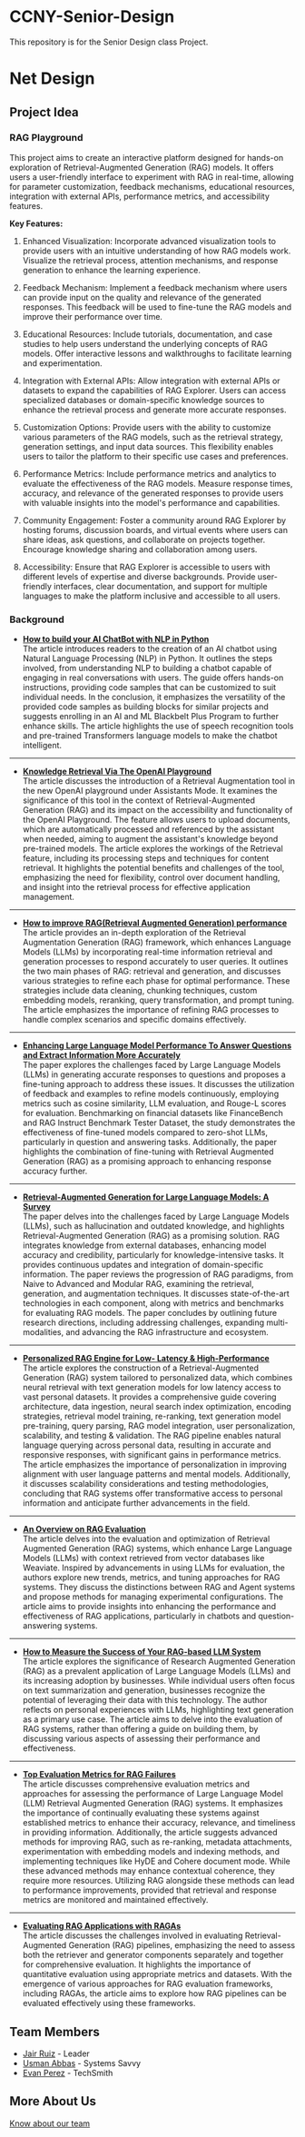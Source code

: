# CCNY-Senior-Design
This repository is for the Senior Design class Project. 

# Net Design 

## Project Idea
### RAG Playground
This project aims to create an interactive platform designed for hands-on exploration of Retrieval-Augmented Generation (RAG) models. It offers users a user-friendly interface to experiment with RAG in real-time, allowing for parameter customization, feedback mechanisms, educational resources, integration with external APIs, performance metrics, and accessibility features.  

**Key Features:**
1. Enhanced Visualization: Incorporate advanced visualization tools to provide users with an intuitive understanding of how RAG models work. Visualize the retrieval process, attention mechanisms, and response generation to enhance the learning experience.

2. Feedback Mechanism: Implement a feedback mechanism where users can provide input on the quality and relevance of the generated responses. This feedback will be used to fine-tune the RAG models and improve their performance over time.

3. Educational Resources: Include tutorials, documentation, and case studies to help users understand the underlying concepts of RAG models. Offer interactive lessons and walkthroughs to facilitate learning and experimentation.

4. Integration with External APIs: Allow integration with external APIs or datasets to expand the capabilities of RAG Explorer. Users can access specialized databases or domain-specific knowledge sources to enhance the retrieval process and generate more accurate responses.

5. Customization Options: Provide users with the ability to customize various parameters of the RAG models, such as the retrieval strategy, generation settings, and input data sources. This flexibility enables users to tailor the platform to their specific use cases and preferences.

6. Performance Metrics: Include performance metrics and analytics to evaluate the effectiveness of the RAG models. Measure response times, accuracy, and relevance of the generated responses to provide users with valuable insights into the model's performance and capabilities.

7. Community Engagement: Foster a community around RAG Explorer by hosting forums, discussion boards, and virtual events where users can share ideas, ask questions, and collaborate on projects together. Encourage knowledge sharing and collaboration among users.

8. Accessibility: Ensure that RAG Explorer is accessible to users with different levels of expertise and diverse backgrounds. Provide user-friendly interfaces, clear documentation, and support for multiple languages to make the platform inclusive and accessible to all users.

### Background
- [**How to build your AI ChatBot with NLP in Python**](https://www.analyticsvidhya.com/blog/2021/10/complete-guide-to-build-your-ai-chatbot-with-nlp-in-python/)  
The article introduces readers to the creation of an AI chatbot using Natural Language Processing (NLP) in Python. It outlines the steps involved, from understanding NLP to building a chatbot capable of engaging in real conversations with users. The guide offers hands-on instructions, providing code samples that can be customized to suit individual needs. In the conclusion, it emphasizes the versatility of the provided code samples as building blocks for similar projects and suggests enrolling in an AI and ML Blackbelt Plus Program to further enhance skills. The article highlights the use of speech recognition tools and pre-trained Transformers language models to make the chatbot intelligent.

---

- [**Knowledge Retrieval Via The OpenAI Playground**](https://cobusgreyling.medium.com/knowledge-retrieval-via-the-openai-playground-8b04682ebe37)  
The article discusses the introduction of a Retrieval Augmentation tool in the new OpenAI playground under Assistants Mode. It examines the significance of this tool in the context of Retrieval-Augmented Generation (RAG) and its impact on the accessibility and functionality of the OpenAI Playground. The feature allows users to upload documents, which are automatically processed and referenced by the assistant when needed, aiming to augment the assistant's knowledge beyond pre-trained models. The article explores the workings of the Retrieval feature, including its processing steps and techniques for content retrieval. It highlights the potential benefits and challenges of the tool, emphasizing the need for flexibility, control over document handling, and insight into the retrieval process for effective application management. 

---

- [**How to improve RAG(Retrieval Augmented Generation) performance**](https://medium.com/@sthanikamsanthosh1994/how-to-improve-rag-retrieval-augmented-generation-performance-2a42303117f8#:~:text=Clean%20the%20Data%3A&text=The%20success%20of%20your%20RAG,interventions%20to%20more%20advanced%20techniques.)  
The article provides an in-depth exploration of the Retrieval Augmentation Generation (RAG) framework, which enhances Language Models (LLMs) by incorporating real-time information retrieval and generation processes to respond accurately to user queries. It outlines the two main phases of RAG: retrieval and generation, and discusses various strategies to refine each phase for optimal performance. These strategies include data cleaning, chunking techniques, custom embedding models, reranking, query transformation, and prompt tuning. The article emphasizes the importance of refining RAG processes to handle complex scenarios and specific domains effectively.

---

- [**Enhancing Large Language Model Performance To Answer Questions and Extract Information More Accurately**](https://arxiv.org/pdf/2402.01722.pdf)  
The paper explores the challenges faced by Large Language Models (LLMs) in generating accurate responses to questions and proposes a fine-tuning approach to address these issues. It discusses the utilization of feedback and examples to refine models continuously, employing metrics such as cosine similarity, LLM evaluation, and Rouge-L scores for evaluation. Benchmarking on financial datasets like FinanceBench and RAG Instruct Benchmark Tester Dataset, the study demonstrates the effectiveness of fine-tuned models compared to zero-shot LLMs, particularly in question and answering tasks. Additionally, the paper highlights the combination of fine-tuning with Retrieval Augmented Generation (RAG) as a promising approach to enhancing response accuracy further.

---

- [**Retrieval-Augmented Generation for Large Language Models: A Survey**](https://arxiv.org/pdf/2312.10997.pdf)  
The paper delves into the challenges faced by Large Language Models (LLMs), such as hallucination and outdated knowledge, and highlights Retrieval-Augmented Generation (RAG) as a promising solution. RAG integrates knowledge from external databases, enhancing model accuracy and credibility, particularly for knowledge-intensive tasks. It provides continuous updates and integration of domain-specific information. The paper reviews the progression of RAG paradigms, from Naive to Advanced and Modular RAG, examining the retrieval, generation, and augmentation techniques. It discusses state-of-the-art technologies in each component, along with metrics and benchmarks for evaluating RAG models. The paper concludes by outlining future research directions, including addressing challenges, expanding multi-modalities, and advancing the RAG infrastructure and ecosystem.

---

- [**Personalized RAG Engine for Low- Latency & High-Performance**](https://medium.com/@bijit211987/personalized-rag-engine-for-low-latency-high-performance-bb07b827a5f7)  
The article explores the construction of a Retrieval-Augmented Generation (RAG) system tailored to personalized data, which combines neural retrieval with text generation models for low latency access to vast personal datasets. It provides a comprehensive guide covering architecture, data ingestion, neural search index optimization, encoding strategies, retrieval model training, re-ranking, text generation model pre-training, query parsing, RAG model integration, user personalization, scalability, and testing & validation. The RAG pipeline enables natural language querying across personal data, resulting in accurate and responsive responses, with significant gains in performance metrics. The article emphasizes the importance of personalization in improving alignment with user language patterns and mental models. Additionally, it discusses scalability considerations and testing methodologies, concluding that RAG systems offer transformative access to personal information and anticipate further advancements in the field.

---

- [**An Overview on RAG Evaluation**](https://weaviate.io/blog/rag-evaluation)  
The article delves into the evaluation and optimization of Retrieval Augmented Generation (RAG) systems, which enhance Large Language Models (LLMs) with context retrieved from vector databases like Weaviate. Inspired by advancements in using LLMs for evaluation, the authors explore new trends, metrics, and tuning approaches for RAG systems. They discuss the distinctions between RAG and Agent systems and propose methods for managing experimental configurations. The article aims to provide insights into enhancing the performance and effectiveness of RAG applications, particularly in chatbots and question-answering systems.

---

- [**How to Measure the Success of Your RAG-based LLM System**](https://towardsdatascience.com/how-to-measure-the-success-of-your-rag-based-llm-system-874a232b27eb)  
The article explores the significance of Research Augmented Generation (RAG) as a prevalent application of Large Language Models (LLMs) and its increasing adoption by businesses. While individual users often focus on text summarization and generation, businesses recognize the potential of leveraging their data with this technology. The author reflects on personal experiences with LLMs, highlighting text generation as a primary use case. The article aims to delve into the evaluation of RAG systems, rather than offering a guide on building them, by discussing various aspects of assessing their performance and effectiveness.

---

- [**Top Evaluation Metrics for RAG Failures**](https://towardsdatascience.com/top-evaluation-metrics-for-rag-failures-acb27d2a5485)  
The article discusses comprehensive evaluation metrics and approaches for assessing the performance of Large Language Model (LLM) Retrieval Augmented Generation (RAG) systems. It emphasizes the importance of continually evaluating these systems against established metrics to enhance their accuracy, relevance, and timeliness in providing information. Additionally, the article suggests advanced methods for improving RAG, such as re-ranking, metadata attachments, experimentation with embedding models and indexing methods, and implementing techniques like HyDE and Cohere document mode. While these advanced methods may enhance contextual coherence, they require more resources. Utilizing RAG alongside these methods can lead to performance improvements, provided that retrieval and response metrics are monitored and maintained effectively.

---

- [**Evaluating RAG Applications with RAGAs**](https://towardsdatascience.com/evaluating-rag-applications-with-ragas-81d67b0ee31a)  
The article discusses the challenges involved in evaluating Retrieval-Augmented Generation (RAG) pipelines, emphasizing the need to assess both the retriever and generator components separately and together for comprehensive evaluation. It highlights the importance of quantitative evaluation using appropriate metrics and datasets. With the emergence of various approaches for RAG evaluation frameworks, including RAGAs, the article aims to explore how RAG pipelines can be evaluated effectively using these frameworks.

## Team Members
- [Jair Ruiz](https://github.com/JNikolo) - Leader
- [Usman Abbas](https://github.com/uscod) - Systems Savvy
- [Evan Perez](https://github.com/evanperez444) - TechSmith

## More About Us
[Know about our team](https://docs.google.com/presentation/d/1SBlGVdz81NUZDpsXQ5xZXaC7oOi-OAkKURFXmy4CcT8/edit?usp=sharing)
